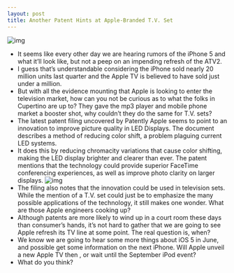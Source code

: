 ```yaml
---
layout: post
title: Another Patent Hints at Apple-Branded T.V. Set
---
```

![img](http://media.idownloadblog.com/wp-content/uploads/2011/04/led-patent-e1303754376510.jpg)
* It seems like every other day we are hearing rumors of the iPhone 5 and what it’ll look like, but not a peep on an impending refresh of the ATV2.
* I guess that’s understandable considering the iPhone sold nearly 20 million units last quarter and the Apple TV is believed to have sold just under a million.
* But with all the evidence mounting that Apple is looking to enter the television market, how can you not be curious as to what the folks in Cupertino are up to? They gave the mp3 player and mobile phone market a booster shot, why couldn’t they do the same for T.V. sets?
* The latest patent filing uncovered by Patently Apple seems to point to an innovation to improve picture quality in LED Displays. The document describes a method of reducing color shift, a problem plaguing current LED systems.
* It does this by reducing chromacity variations that cause color shifting, making the LED display brighter and clearer than ever. The patent mentions that the technology could provide superior FaceTime conferencing experiences, as well as improve photo clarity on larger displays.
![img](http://media.idownloadblog.com/wp-content/uploads/2011/04/new-led-patent-e1303754672990.jpg)
* The filing also notes that the innovation could be used in television sets. While the mention of a T.V. set could just be to emphasize the many possible applications of the technology, it still makes one wonder. What are those Apple engineers cooking up?
* Although patents are more likely to wind up in a court room these days than consumer’s hands, it’s not hard to gather that we are going to see Apple refresh its TV line at some point. The real question is, when?
* We know we are going to hear some more things about iOS 5 in June, and possible get some information on the next iPhone. Will Apple unveil a new Apple TV then , or wait until the September iPod event?
* What do you think?

